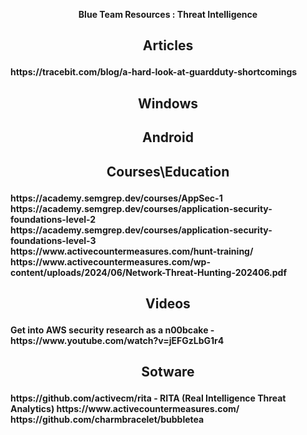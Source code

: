 <b><p align=center>Blue Team Resources : Threat Intelligence </br>

<h2><p align=center>Articles </p></h2>
https://tracebit.com/blog/a-hard-look-at-guardduty-shortcomings



<h2><p align=center>Windows </p></h2>


<h2><p align=center>Android </p></h2>


<h2><p align=center>Courses\Education </p></h2>
https://academy.semgrep.dev/courses/AppSec-1 </br>
https://academy.semgrep.dev/courses/application-security-foundations-level-2 </br>
https://academy.semgrep.dev/courses/application-security-foundations-level-3 </br>
https://www.activecountermeasures.com/hunt-training/ </br>
https://www.activecountermeasures.com/wp-content/uploads/2024/06/Network-Threat-Hunting-202406.pdf



<h2><p align=center>Videos </p></h2>
Get into AWS security research as a n00bcake - https://www.youtube.com/watch?v=jEFGzLbG1r4 </br>



<h2><p align=center>Sotware </p></h2>
https://github.com/activecm/rita - RITA (Real Intelligence Threat Analytics)
https://www.activecountermeasures.com/
https://github.com/charmbracelet/bubbletea
